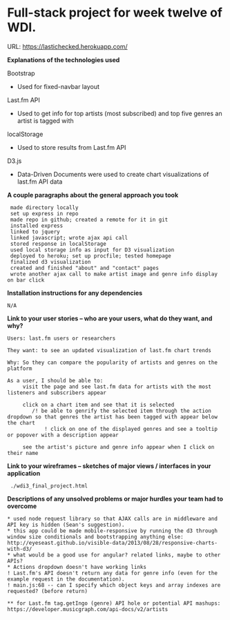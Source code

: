 # Full-stack project for week twelve of WDI.
URL: https://lastichecked.herokuapp.com/

**Explanations of the technologies used**

Bootstrap

+ Used for fixed-navbar layout

Last.fm API

+ Used to get info for top artists (most subscribed) and top five genres an artist is tagged with

localStorage

+ Used to store results from Last.fm API

D3.js

+ Data-Driven Documents were used to create chart visualizations of last.fm API data


**A couple paragraphs about the general approach you took**

     made directory locally
     set up express in repo
     made repo in github; created a remote for it in git
     installed express
     linked to jquery
     linked javascript; wrote ajax api call
     stored response in localStorage
     used local storage info as input for D3 visualization
     deployed to heroku; set up procfile; tested homepage
     finalized d3 visualization
     created and finished "about" and "contact" pages
     wrote another ajax call to make artist image and genre info display on bar click

**Installation instructions for any dependencies**

    N/A    

**Link to your user stories – who are your users, what do they want, and why?**

    Users: last.fm users or researchers

    They want: to see an updated visualization of last.fm chart trends

    Why: So they can compare the popularity of artists and genres on the platform

    As a user, I should be able to: 
         visit the page and see last.fm data for artists with the most listeners and subscribers appear

         click on a chart item and see that it is selected
            /! be able to genrify the selected item through the action dropdown so that genres the artist has been tagged with appear below the chart
                ! click on one of the displayed genres and see a tooltip or popover with a description appear

         see the artist's picture and genre info appear when I click on their name

**Link to your wireframes – sketches of major views / interfaces in your application**

     ./wdi3_final_project.html

**Descriptions of any unsolved problems or major hurdles your team had to overcome**

    * used node request library so that AJAX calls are in middleware and API key is hidden (Sean's suggestion).
    * this app could be made mobile-responsive by running the d3 through window size conditionals and bootstrapping anything else: http://eyeseast.github.io/visible-data/2013/08/28/responsive-charts-with-d3/
    * what would be a good use for angular? related links, maybe to other APIs?
    * Actions dropdown doesn't have working links
    ! Last.fm's API doesn't return any data for genre info (even for the example request in the documentation).
    ! main.js:68 -- can I specify which object keys and array indexes are requested? (before return)

    ** for Last.fm tag.getIngo (genre) API hole or potential API mashups: https://developer.musicgraph.com/api-docs/v2/artists
